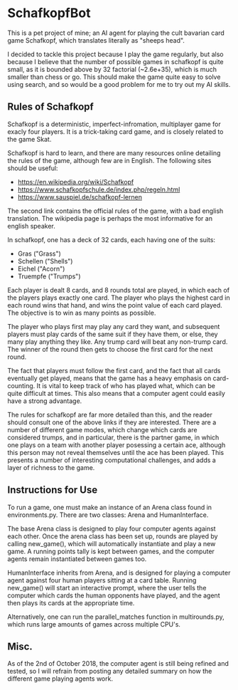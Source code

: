 # SchafkopfBot

This is a pet project of mine; an AI agent for playing the cult bavarian card game Schafkopf, which translates literally as "sheeps head".

I decided to tackle this project because I play the game regularly, but also because I believe that the number of possible games in schafkopf is quite small, as it is bounded above by 32 factorial (~2.6e+35), which is much smaller than chess or go. This should make the game quite easy to solve using search, and so would be a good problem for me to try out my AI skills. 


## Rules of Schafkopf

Schafkopf is a deterministic, imperfect-infromation, multiplayer game for exacly four players. It is a trick-taking card game, and is closely related to the game Skat.

Schafkopf is hard to learn, and there are many resources online detailing the rules of the game, although few are in English. The following sites should be useful:

- https://en.wikipedia.org/wiki/Schafkopf
- https://www.schafkopfschule.de/index.php/regeln.html
- https://www.sauspiel.de/schafkopf-lernen

The second link contains the official rules of the game, with a bad english translation. The wikipedia page is perhaps the most informative for an english speaker. 

In schafkopf, one has a deck of 32 cards, each having one of the suits:
- Gras ("Grass")
- Schellen ("Shells")
- Eichel ("Acorn")
- Truempfe ("Trumps")

Each player is dealt 8 cards, and 8 rounds total are played, in which each of the players plays exactly one card. The player who plays the highest card in each round wins that hand, and wins the point value of each card played. The objective is to win as many points as possible. 

The player who plays first may play any card they want, and subsequent players must play cards of the same suit if they have them, or else, they many play anything they like. Any trump card will beat any non-trump card. The winner of the round then gets to choose the first card for the next round. 

The fact that players must follow the first card, and the fact that all cards eventually get played, means that the game has a heavy emphasis on card-counting. It is vital to keep track of who has played what, which can be quite difficult at times. This also means that a computer agent could easily have a strong advantage. 

The rules for schafkopf are far more detailed than this, and the reader should consult one of the above links if they are interested. There are a number of different game modes, which change which cards are considered trumps, and in particular, there is the partner game, in which one plays on a team with another player posessing a certain ace, although this person may not reveal themselves until the ace has been played. This presents a number of interesting computational challenges, and adds a layer of richness to the game. 

## Instructions for Use

To run a game, one must make an instance of an Arena class found in environments.py. There are two classes: Arena and HumanInterface. 

The base Arena class is designed to play four computer agents against each other. Once the arena class has been set up, rounds are played by calling new_game(), which will automatically instantiate and play a new game. A running points tally is kept between games, and the computer agents remain instantiated between games too. 

HumanInterface inherits from Arena, and is designed for playing a computer agent against four human players sitting at a card table. Running new_game() will start an interactive prompt, where the user tells the computer which cards the human opponents have played, and the agent then plays its cards at the appropriate time. 

Alternatively, one can run the parallel_matches function in multirounds.py, which runs large amounts of games across multiple CPU's.  


## Misc.

As of the 2nd of October 2018, the computer agent is still being refined and tested, so I will refrain from posting any detailed summary on how the different game playing agents work. 